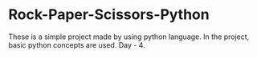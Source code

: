 # Rock-Paper-Scissors-Python
These is a simple project made by using python language. In the project, basic python concepts are used. Day - 4.
